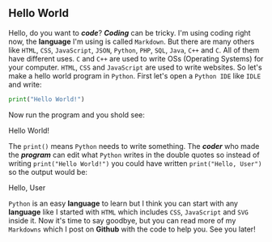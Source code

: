 <h2>Hello World</h2> 

Hello, do you want to ***code***?
***Coding*** can be tricky. I'm using coding right now, the **language** I'm using is called `Markdown`. But there are many others like `HTML`, `CSS`, `JavaScript`, `JSON`, `Python`, `PHP`, `SQL`, `Java`, `C++` and `C`. All of them have different uses. `C` and `C++` are used to write OSs (Operating Systems) for your computer. `HTML`, `CSS` and `JavaScript` are used to write websites. So let's make a hello world program in `Python`. First let's open a `Python IDE` like `IDLE` and write: 
````python
print("Hello World!")
````
Now run the program and you shold see:

Hello World!

The `print()` means `Python` needs to write something. The ***coder*** who made the ***program*** can edit what `Python` writes in the double quotes so instead of writing `print("Hello World!")` you could have written `print("Hello, User")` so the output would be:

Hello, User

`Python` is an easy **language** to learn but I think you can start with any **language** like I started with `HTML` which includes `CSS`, `JavaScript` and `SVG` inside it. Now it's time to say goodbye, but you can read more of my `Markdowns` which I post on **Github** with the code to help you. See you later!
